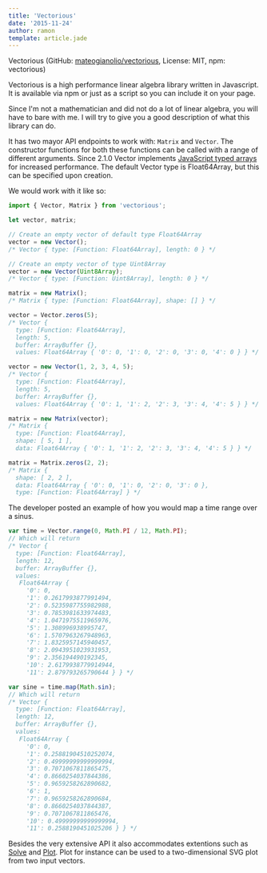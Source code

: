```yaml
---
title: 'Vectorious'
date: '2015-11-24'
author: ramon
template: article.jade
---
```


Vectorious (GitHub: [mateogianolio/vectorious](https://github.com/mateogianolio/vectorious), License: MIT, npm: vectorious)


Vectorious is a high performance linear algebra library written in Javascript.
It is available via npm or just as a script so you can include it on your page.

Since I'm not a mathematician and did not do a lot of linear algebra, you will have to bare with me.
I will try to give you a good description of what this library can do.

It has two mayor API endpoints to work with: `Matrix` and `Vector`.
The constructor functions for both these functions can be called with a range of different arguments.
Since 2.1.0 Vector implements [JavaScript typed arrays](https://developer.mozilla.org/en-US/docs/Web/JavaScript/Typed_arrays) for increased performance. The default Vector type is Float64Array, but this can be specified upon creation.

We would work with it like so:

```javascript
import { Vector, Matrix } from 'vectorious';

let vector, matrix;

// Create an empty vector of default type Float64Array
vector = new Vector();
/* Vector { type: [Function: Float64Array], length: 0 } */

// Create an empty vector of type Uint8Array
vector = new Vector(Uint8Array);
/* Vector { type: [Function: Uint8Array], length: 0 } */

matrix = new Matrix();
/* Matrix { type: [Function: Float64Array], shape: [] } */

vector = Vector.zeros(5);
/* Vector {
  type: [Function: Float64Array],
  length: 5,
  buffer: ArrayBuffer {},
  values: Float64Array { '0': 0, '1': 0, '2': 0, '3': 0, '4': 0 } } */

vector = new Vector(1, 2, 3, 4, 5);
/* Vector {
  type: [Function: Float64Array],
  length: 5,
  buffer: ArrayBuffer {},
  values: Float64Array { '0': 1, '1': 2, '2': 3, '3': 4, '4': 5 } } */

matrix = new Matrix(vector);
/* Matrix {
  type: [Function: Float64Array],
  shape: [ 5, 1 ],
  data: Float64Array { '0': 1, '1': 2, '2': 3, '3': 4, '4': 5 } } */

matrix = Matrix.zeros(2, 2);
/* Matrix {
  shape: [ 2, 2 ],
  data: Float64Array { '0': 0, '1': 0, '2': 0, '3': 0 },
  type: [Function: Float64Array] } */

```

The developer posted an example of how you would map a time range over a sinus.

```javascript
var time = Vector.range(0, Math.PI / 12, Math.PI);
// Which will return
/* Vector {
  type: [Function: Float64Array],
  length: 12,
  buffer: ArrayBuffer {},
  values:
   Float64Array {
     '0': 0,
     '1': 0.2617993877991494,
     '2': 0.5235987755982988,
     '3': 0.7853981633974483,
     '4': 1.0471975511965976,
     '5': 1.308996938995747,
     '6': 1.5707963267948963,
     '7': 1.8325957145940457,
     '8': 2.0943951023931953,
     '9': 2.356194490192345,
     '10': 2.6179938779914944,
     '11': 2.879793265790644 } } */

var sine = time.map(Math.sin);
// Which will return
/* Vector {
  type: [Function: Float64Array],
  length: 12,
  buffer: ArrayBuffer {},
  values:
   Float64Array {
     '0': 0,
     '1': 0.25881904510252074,
     '2': 0.49999999999999994,
     '3': 0.7071067811865475,
     '4': 0.8660254037844386,
     '5': 0.9659258262890682,
     '6': 1,
     '7': 0.9659258262890684,
     '8': 0.8660254037844387,
     '9': 0.7071067811865476,
     '10': 0.49999999999999994,
     '11': 0.2588190451025206 } } */

```

Besides the very extensive API it also accommodates extentions such as [Solve](https://github.com/mateogianolio/vectorious-solve) and [Plot](https://github.com/mateogianolio/vectorious-plot).
Plot for instance can be used to a two-dimensional SVG plot from two input vectors.
